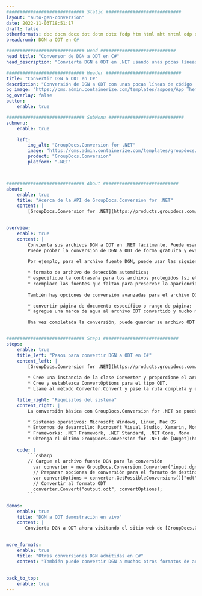 ```yaml
---
############################# Static ############################
layout: "auto-gen-conversion"
date: 2022-11-03T18:51:17
draft: false
otherformats: doc docm docx dot dotm dotx fodp htm html mht mhtml odp odt otp pot potm potx pps ppsm ppsx ppt pptm pptx rtf
breadcrumb: DGN a ODT en C#

############################# Head ############################
head_title: "Conversor de DGN a ODT en C#"
head_description: "Convierta DGN a ODT en .NET usando unas pocas líneas de código. Utilice la API de conversión de documentos de GroupDocs para convertir más de 160 formatos de archivo."

############################# Header ############################
title: "Convertir DGN a ODT en C#"
description: "Conversión de DGN a ODT con unas pocas líneas de código .NET"
bg_image: "https://cms.admin.containerize.com/templates/aspose/App_Themes/V3/images/bg/header1.png"
bg_overlay: false
button:
    enable: true

############################# SubMenu ############################
submenu:
    enable: true

    left:
        img_alt: "GroupDocs.Conversion for .NET"
        image: "https://cms.admin.containerize.com/templates/groupdocs/images/product-logos/90x90-noborder/groupdocs-conversion-net.png"
        product: "GroupDocs.Conversion"
        platform: ".NET"



############################# About ############################
about:
    enable: true
    title: "Acerca de la API de GroupDocs.Conversion for .NET"
    content: |
        [GroupDocs.Conversion for .NET](https://products.groupdocs.com/conversion/net/) se puede usar para convertir Microsoft Word, Excel, PowerPoint, PDF, Visio y otros formatos. GroupDocs.Conversion es una API independiente que es adecuada para sistemas internos y de back-end donde se requiere un alto rendimiento. No depende de ningún software como Microsoft u Open Office.
    

overview:
    enable: true
    content: |
        Convierta sus archivos DGN a ODT en .NET fácilmente. Puede usar solo un par de líneas de código C# en cualquier plataforma de su elección, como Windows, Linux, macOS.
        Puede probar la conversión de DGN a ODT de forma gratuita y evaluar la calidad de los resultados de la conversión. Junto con los escenarios de conversión de archivos simples, puede probar opciones más avanzadas para cargar el archivo de origen DGN y para guardar el resultado de salida ODT. 
        
        Por ejemplo, para el archivo fuente DGN, puede usar las siguientes opciones de carga:

        * formato de archivo de detección automática;
        * especifique la contraseña para los archivos protegidos (si el formato de archivo lo admite);
        * reemplace las fuentes que faltan para preservar la apariencia del documento.
        
        También hay opciones de conversión avanzadas para el archivo ODT:

        * convertir página de documento específico o rango de página;
        * agregue una marca de agua al archivo ODT convertido y mucho más.

        Una vez completada la conversión, puede guardar su archivo ODT en la ruta del archivo local o en cualquier almacenamiento de terceros como FTP, Amazon S3, Google Drive, Dropbox, etc. Tenga en cuenta que para convertir DGN a ODT no es necesario instalar ningún software adicional, como MS Office, Open Office, Adobe Acrobat Reader, etc.


############################# Steps ############################
steps:
    enable: true
    title_left: "Pasos para convertir DGN a ODT en C#"
    content_left: |
        [GroupDocs.Conversion for .NET](https://products.groupdocs.com/conversion/net/) facilita a los desarrolladores convertir un archivo DGN a ODT con unas pocas líneas de código.
        
        * Cree una instancia de la clase Converter y proporcione el archivo DGN con la ruta completa
        * Cree y establezca ConvertOptions para el tipo ODT.
        * Llame al método Converter.Convert y pase la ruta completa y el formato (ODT) como parámetro

    title_right: "Requisitos del sistema"
    content_right: |
        La conversión básica con GroupDocs.Conversion for .NET se puede realizar en unos pocos pasos simples. Nuestras API son compatibles con todas las principales plataformas y sistemas operativos. Antes de ejecutar el código a continuación, asegúrese de tener instalados los siguientes requisitos previos en su sistema.

        * Sistemas operativos: Microsoft Windows, Linux, Mac OS
        * Entornos de desarrollo: Microsoft Visual Studio, Xamarin, MonoDevelop
        * Frameworks: .NET Framework, .NET Standard, .NET Core, Mono
        * Obtenga el último GroupDocs.Conversion for .NET de [Nuget](https://www.nuget.org/packages/groupdocs.conversion)
         
    code: |
        ```csharp    
        // Cargue el archivo fuente DGN para la conversión
          var converter = new GroupDocs.Conversion.Converter("input.dgn");
          // Preparar opciones de conversión para el formato de destino ODT
          var convertOptions = converter.GetPossibleConversions()["odt"].ConvertOptions;
          // Convertir al formato ODT
          converter.Convert("output.odt", convertOptions);
        ```

demos:
    enable: true
    title: "DGN a ODT demostración en vivo"
    content: |
       Convierta DGN a ODT ahora visitando el sitio web de [GroupDocs.Conversion App](https://products.groupdocs.app/conversion/family). La demostración en línea tiene las siguientes ventajas
          

more_formats:
    enable: true
    title: "Otras conversiones DGN admitidas en C#"
    content: "También puede convertir DGN a muchos otros formatos de archivo. Consulte la lista a continuación."
       
       
back_to_top:
    enable: true
---
```

